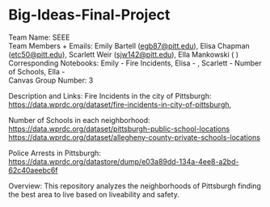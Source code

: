 # Big-Ideas-Final-Project
Team Name: SEEE              
Team Members + Emails: Emily Bartell (egb87@pitt.edu), Elisa Chapman (etc50@pitt.edu), Scarlett Weir (sjw142@pitt.edu), Ella Mankowski ( )	              
Corresponding Notebooks: Emily - Fire Incidents, Elisa - , Scarlett - Number of Schools, Ella -	                         
Canvas Group Number: 3  

Description and Links: 
Fire Incidents in the city of Pittsburgh: 
https://data.wprdc.org/dataset/fire-incidents-in-city-of-pittsburgh,            

Number of Schools in each neighborhood:
https://data.wprdc.org/dataset/pittsburgh-public-school-locations
https://data.wprdc.org/dataset/allegheny-county-private-schools-locations

Police Arrests in Pittsburgh:
https://data.wprdc.org/datastore/dump/e03a89dd-134a-4ee8-a2bd-62c40aeebc6f

Overview: This repository analyzes the neighborhoods of Pittsburgh finding the best area to live based on liveability and safety. 
